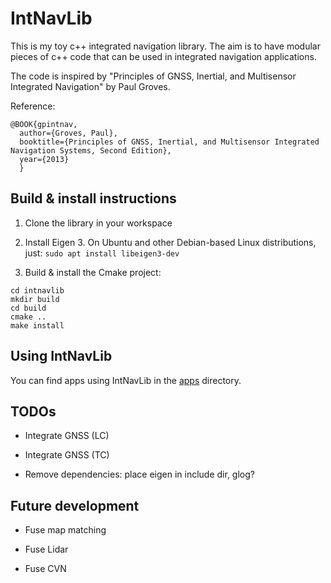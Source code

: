 # IntNavLib

This is my toy c++ integrated navigation library.
The aim is to have modular pieces of c++ code that can be used in integrated navigation applications.

The code is inspired by "Principles of GNSS, Inertial, and Multisensor Integrated Navigation" by Paul Groves.

Reference: 

```
@BOOK{gpintnav,
  author={Groves, Paul},
  booktitle={Principles of GNSS, Inertial, and Multisensor Integrated Navigation Systems, Second Edition},
  year={2013}
  }
```

## Build & install instructions

1) Clone the library in your workspace

2) Install Eigen 3. On Ubuntu and other Debian-based Linux distributions, just: `sudo apt install libeigen3-dev`

3) Build & install the Cmake project:
```
cd intnavlib
mkdir build
cd build
cmake ..
make install
```

## Using IntNavLib

You can find apps using IntNavLib in the [apps](/apps/) directory.

## TODOs

- Integrate GNSS (LC)

- Integrate GNSS (TC)

- Remove dependencies: place eigen in include dir, glog?

## Future development

- Fuse map matching

- Fuse Lidar

- Fuse CVN